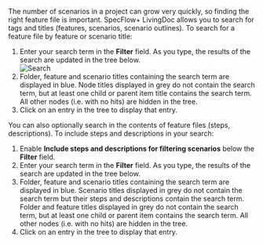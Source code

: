 The number of scenarios in a project can grow very quickly, so finding the right feature file is important. SpecFlow+ LivingDoc allows you to search for tags and titles (features, scenarios, scenario outlines). 
To search for a feature file by feature or scenario title:  

1. Enter your search term in the **Filter** field. As you type, the results of the search are updated in the tree below.  
  ![Search](http://www.specflow.org/screenshots/Search.png)
1. Folder, feature and scenario titles containing the search term are displayed in blue. Node titles displayed in grey do not contain the search term, but at least one child or parent item title contains the search term. All other nodes (i.e. with no hits) are hidden in the tree.
1. Click on an entry in the tree to display that entry.

You can also optionally search in the contents of feature files (steps, descriptions).
To include steps and descriptions in your search:  

1. Enable **Include steps and descriptions for filtering scenarios** below the **Filter** field.
1. Enter your search term in the **Filter** field. As you type, the results of the search are updated in the tree below.
1. Folder, feature and scenario titles containing the search term are displayed in blue. Scenario titles displayed in grey do not contain the search term but their steps and descriptions contain the search term. Folder and feature titles displayed in grey do not contain the search term, but at least one child or parent item contains the search term. All other nodes (i.e. with no hits) are hidden in the tree.
1. Click on an entry in the tree to display that entry.
